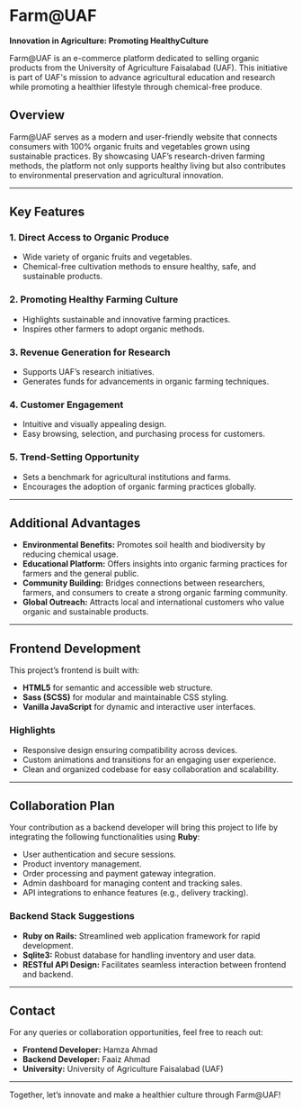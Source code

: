 # Farm@UAF

**Innovation in Agriculture: Promoting HealthyCulture**

Farm@UAF is an e-commerce platform dedicated to selling organic products from the University of Agriculture Faisalabad (UAF). This initiative is part of UAF's mission to advance agricultural education and research while promoting a healthier lifestyle through chemical-free produce.

## Overview

Farm@UAF serves as a modern and user-friendly website that connects consumers with 100% organic fruits and vegetables grown using sustainable practices. By showcasing UAF’s research-driven farming methods, the platform not only supports healthy living but also contributes to environmental preservation and agricultural innovation.

---

## Key Features

### 1. **Direct Access to Organic Produce**
- Wide variety of organic fruits and vegetables.
- Chemical-free cultivation methods to ensure healthy, safe, and sustainable products.

### 2. **Promoting Healthy Farming Culture**
- Highlights sustainable and innovative farming practices.
- Inspires other farmers to adopt organic methods.

### 3. **Revenue Generation for Research**
- Supports UAF’s research initiatives.
- Generates funds for advancements in organic farming techniques.

### 4. **Customer Engagement**
- Intuitive and visually appealing design.
- Easy browsing, selection, and purchasing process for customers.

### 5. **Trend-Setting Opportunity**
- Sets a benchmark for agricultural institutions and farms.
- Encourages the adoption of organic farming practices globally.

---

## Additional Advantages

- **Environmental Benefits:** Promotes soil health and biodiversity by reducing chemical usage.
- **Educational Platform:** Offers insights into organic farming practices for farmers and the general public.
- **Community Building:** Bridges connections between researchers, farmers, and consumers to create a strong organic farming community.
- **Global Outreach:** Attracts local and international customers who value organic and sustainable products.

---

## Frontend Development

This project’s frontend is built with:

- **HTML5** for semantic and accessible web structure.
- **Sass (SCSS)** for modular and maintainable CSS styling.
- **Vanilla JavaScript** for dynamic and interactive user interfaces.

### Highlights
- Responsive design ensuring compatibility across devices.
- Custom animations and transitions for an engaging user experience.
- Clean and organized codebase for easy collaboration and scalability.

---

## Collaboration Plan

Your contribution as a backend developer will bring this project to life by integrating the following functionalities using **Ruby**:

- User authentication and secure sessions.
- Product inventory management.
- Order processing and payment gateway integration.
- Admin dashboard for managing content and tracking sales.
- API integrations to enhance features (e.g., delivery tracking).

### Backend Stack Suggestions
- **Ruby on Rails:** Streamlined web application framework for rapid development.
- **Sqlite3:** Robust database for handling inventory and user data.
- **RESTful API Design:** Facilitates seamless interaction between frontend and backend.

---

## Contact

For any queries or collaboration opportunities, feel free to reach out:

- **Frontend Developer:** Hamza Ahmad
- **Backend Developer:** Faaiz Ahmad
- **University:** University of Agriculture Faisalabad (UAF)

---

Together, let’s innovate and make a healthier culture through Farm@UAF!
